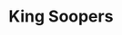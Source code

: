 ---
title: "King Soopers"
url: /colorado-springs/king-soopers-austin-bluffs-parkway/
shop: supermarket
---